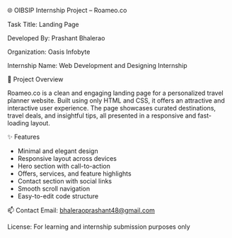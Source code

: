 🌐 OIBSIP Internship Project – Roameo.co

Task Title: Landing Page

Developed By: Prashant Bhalerao

Organization: Oasis Infobyte

Internship Name: Web Development and Designing Internship

📌 Project Overview

Roameo.co is a clean and engaging landing page for a personalized travel planner website. Built using only HTML and CSS, it offers an attractive and interactive user experience. The page showcases curated destinations, travel deals, and insightful tips, all presented in a responsive and fast-loading layout.

✨ Features
- Minimal and elegant design
- Responsive layout across devices
- Hero section with call-to-action
- Offers, services, and feature highlights
- Contact section with social links
- Smooth scroll navigation
- Easy-to-edit code structure

📫 Contact
Email: bhaleraoprashant48@gmail.com

License: For learning and internship submission purposes only
